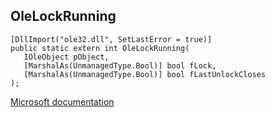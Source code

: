 ## OleLockRunning

```
[DllImport("ole32.dll", SetLastError = true)]
public static extern int OleLockRunning(
   IOleObject pObject,
   [MarshalAs(UnmanagedType.Bool)] bool fLock,
   [MarshalAs(UnmanagedType.Bool)] bool fLastUnlockCloses
);
```

[Microsoft documentation](https://docs.microsoft.com/en-us/windows/win32/api/ole2/nf-ole2-olelockrunning)
